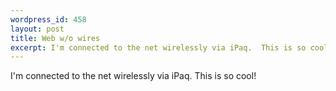 ```yaml
--- 
wordpress_id: 458
layout: post
title: Web w/o wires
excerpt: I'm connected to the net wirelessly via iPaq.  This is so cool!
---
```

I'm connected to the net wirelessly via iPaq.  This is so cool!
